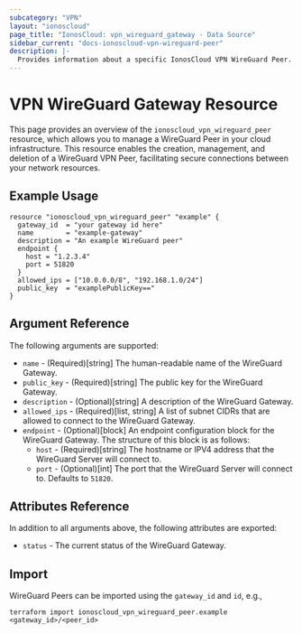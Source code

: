 ```yaml
---
subcategory: "VPN"
layout: "ionoscloud"
page_title: "IonosCloud: vpn_wireguard_gateway - Data Source"
sidebar_current: "docs-ionoscloud-vpn-wireguard-peer"
description: |-
  Provides information about a specific IonosCloud VPN WireGuard Peer.
---
```

# VPN WireGuard Gateway Resource

This page provides an overview of the `ionoscloud_vpn_wireguard_peer` resource, which allows you to manage a WireGuard Peer in your cloud infrastructure. 
This resource enables the creation, management, and deletion of a WireGuard VPN Peer, facilitating secure connections between your network resources.

## Example Usage

```hcl
resource "ionoscloud_vpn_wireguard_peer" "example" {
  gateway_id  = "your gateway id here"
  name        = "example-gateway"
  description = "An example WireGuard peer"
  endpoint {
    host = "1.2.3.4"
    port = 51820
  }
  allowed_ips = ["10.0.0.0/8", "192.168.1.0/24"]
  public_key  = "examplePublicKey=="
}
```

## Argument Reference

The following arguments are supported:

- `name` - (Required)[string] The human-readable name of the WireGuard Gateway.
- `public_key` - (Required)[string] The public key for the WireGuard Gateway.
- `description` - (Optional)[string] A description of the WireGuard Gateway.
- `allowed_ips` - (Required)[list, string] A list of subnet CIDRs that are allowed to connect to the WireGuard Gateway.
- `endpoint` - (Optional)[block] An endpoint configuration block for the WireGuard Gateway. The structure of this block is as follows:
  - `host` - (Required)[string] The hostname or IPV4 address that the WireGuard Server will connect to.
  - `port` - (Optional)[int] The port that the WireGuard Server will connect to. Defaults to `51820`.

## Attributes Reference

In addition to all arguments above, the following attributes are exported:

- `status` - The current status of the WireGuard Gateway.

## Import

WireGuard Peers can be imported using the `gateway_id` and `id`, e.g.,

```shell
terraform import ionoscloud_vpn_wireguard_peer.example <gateway_id>/<peer_id>
```
